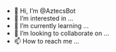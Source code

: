- 👋 Hi, I’m @AztecsBot
- 👀 I’m interested in ...
- 🌱 I’m currently learning ...
- 💞️ I’m looking to collaborate on ...
- 📫 How to reach me ...

<!---
AztecsBot/AztecsBot is a ✨ special ✨ repository because its `README.md` (this file) appears on your GitHub profile.
You can click the Preview link to take a look at your changes.
--->
